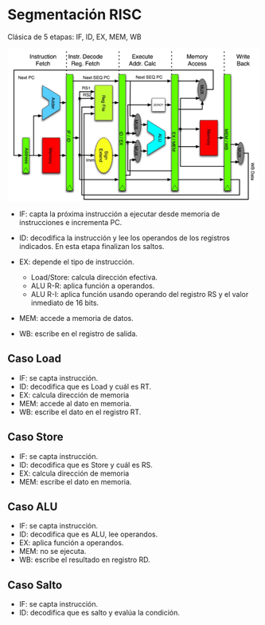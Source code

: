 # Segmentación RISC
Clásica de 5 etapas: IF, ID, EX, MEM, WB

![](img4.png)

- IF: capta la próxima instrucción a ejecutar desde memoria de instrucciones e incrementa PC.

- ID: decodifica la instrucción y lee los operandos de los registros indicados. En esta etapa finalizan los saltos.

- EX: depende el tipo de instrucción.
    - Load/Store: calcula dirección efectiva.
    - ALU R-R: aplica función a operandos.
    - ALU R-I: aplica función usando operando del registro RS y el valor inmediato de 16 bits.

* MEM: accede a memoria de datos.

* WB: escribe en el registro de salida.

## Caso Load
- IF: se capta instrucción.
- ID: decodifica que es Load y cuál es RT.
- EX: calcula dirección de memoria
- MEM: accede al dato en memoria.
- WB: escribe el dato en el registro RT.

## Caso Store
- IF: se capta instrucción.
- ID: decodifica que es Store y cuál es RS.
- EX: calcula dirección de memoria
- MEM: escribe el dato en memoria.

## Caso ALU
- IF: se capta instrucción.
- ID: decodifica que es ALU, lee operandos.
- EX: aplica función a operandos.
- MEM: no se ejecuta.
- WB: escribe el resultado en registro RD.

## Caso Salto
- IF: se capta instrucción.
- ID: decodifica que es salto y evalúa la condición.
